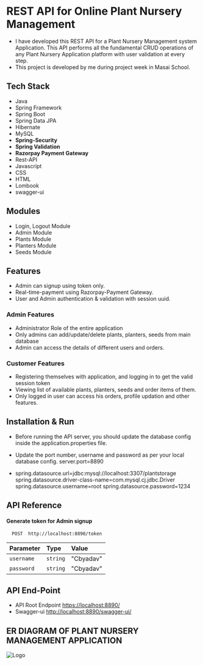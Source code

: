 
# REST API for Online Plant Nursery Management

- I have developed this REST API for a Plant Nursery Management system Application. This API performs all the fundamental CRUD operations of any Plant Nursery Application platform with user validation at every step.
- This project is developed by me during project week in Masai School.

## Tech Stack

- Java
- Spring Framework
- Spring Boot
- Spring Data JPA
- Hibernate
- MySQL
- **Spring-Security**
- **Spring Validation**
- **Razorpay Payment Gateway**
- Rest-API
- Javascript
- CSS
- HTML
- Lombook
- swagger-ui


## Modules
- Login, Logout Module
- Admin Module
- Plants Module
- Planters Module
- Seeds Module


## Features
- Admin can signup using token only.
- Real-time-payment using Razorpay-Payment Gateway.
- User and Admin authentication & validation with session uuid.
### Admin Features
- Administrator Role of the entire application
- Only admins can add/update/delete plants, planters, seeds from main database
- Admin can access the details of different users and orders.
### Customer Features
- Registering themselves with application, and logging in to get the valid session token
- Viewing list of available plants, planters, seeds and order items of them.
- Only logged in user can access his orders, profile updation and other features.


## Installation & Run
- Before running the API server, you should update the database config inside the application.properties file.

- Update the port number, username and password as per your local database config. server.port=8890

- spring.datasource.url=jdbc:mysql://localhost:3307/plantstorage spring.datasource.driver-class-name=com.mysql.cj.jdbc.Driver spring.datasource.username=root spring.datasource.password=1234
## API Reference

#### Generate token for Admin signup

```http
  POST  http://localhost:8890/token
```

| Parameter | Type     | Value                |
| :-------- | :------- | :------------------------- |
| `username` | `string` | "Cbyadav"|
| `password` | `string` | "Cbyadav"|




## API End-Point

 - API Root Endpoint [https://localhost:8890/](https://localhost:8890/)
 - Swagger-ui [http://localhost:8890/swagger-ui/](http://localhost:8886/swagger-ui/)
 


## ER DIAGRAM OF PLANT NURSERY MANAGEMENT APPLICATION
![Logo](https://user-images.githubusercontent.com/101380040/193456250-c8fea983-dd1c-4888-a967-94ebfad02748.jpeg)

